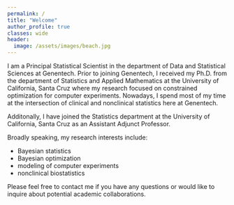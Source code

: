 ```yaml
---
permalink: /
title: "Welcome"
author_profile: true
classes: wide
header:
  image: /assets/images/beach.jpg
---
```


I am a Principal Statistical Scientist in the department of Data and Statistical Sciences at Genentech. Prior to joining Genentech, I received my Ph.D. from the department of Statistics and Applied Mathematics at the University of California, Santa Cruz where my research focused on constrained optimization for computer experiments. Nowadays, I spend most of my time at the intersection of clinical and nonclinical statistics here at Genentech.

Additonally, I have joined the Statistics department at the University of California, Santa Cruz as an Assistant Adjunct Professor. 

Broadly speaking, my research interests include:
- Bayesian statistics
- Bayesian optimization
- modeling of computer experiments
- nonclinical biostatistics

Please feel free to contact me if you have any questions or would like to inquire about potential academic collaborations.
